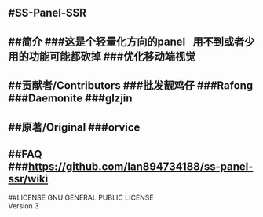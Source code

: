 #SS-Panel-SSR
------------------------
##简介
###这是个轻量化方向的panel &nbsp; 用不到或者少用的功能可能都砍掉
###优化移动端视觉
----------------------
##贡献者/Contributors
###批发靓鸡仔
###Rafong
###Daemonite
###glzjin
----------------------
##原著/Original
###orvice
----------------------
##FAQ
###https://github.com/lan894734188/ss-panel-ssr/wiki
----------------------------
##LICENSE
GNU GENERAL PUBLIC LICENSE<br/>
Version 3
